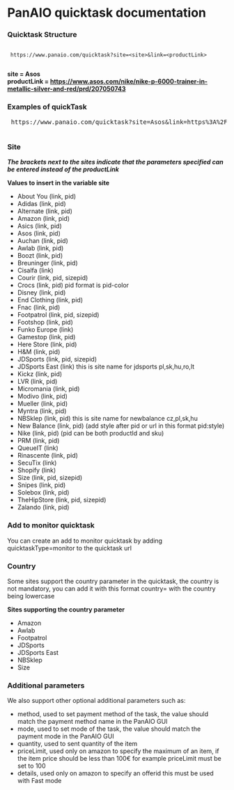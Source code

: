 # PanAIO quicktask documentation

### Quicktask Structure

<pre><code>
 https://www.panaio.com/quicktask?site=&lt;site&gt;&link=&lt;productLink&gt;
 
</code></pre>

 
****site = Asos**** <br>
****productLink = https://www.asos.com/nike/nike-p-6000-trainer-in-metallic-silver-and-red/prd/207050743**** <br>


### Examples of quickTask
<pre> https://www.panaio.com/quicktask?site=Asos&link=https%3A%2F%2Fwww.asos.com%2Fnike%2Fnike-p-6000-trainer-in-metallic-silver-and-red%2Fprd%2F207050743 </pre>

#
### Site
***The brackets next to the sites indicate that the parameters specified can be entered instead of the productLink***

 **Values to insert in the variable site**
  * About You (link, pid)
  * Adidas (link, pid)
  * Alternate (link, pid)
  * Amazon (link, pid)
  * Asics (link, pid)
  * Asos (link, pid)
  * Auchan (link, pid)
  * Awlab (link, pid)
  * Boozt (link, pid)
  * Breuninger (link, pid)
  * Cisalfa (link)
  * Courir (link, pid, sizepid)
  * Crocs (link, pid) pid format is pid-color
  * Disney (link, pid)
  * End Clothing (link, pid)
  * Fnac (link, pid)
  * Footpatrol (link, pid, sizepid)
  * Footshop (link, pid)
  * Funko Europe (link)
  * Gamestop (link, pid)
  * Here Store (link, pid)
  * H&M (link, pid)
  * JDSports (link, pid, sizepid)
  * JDSports East (link) this is site name for jdsports pl,sk,hu,ro,lt
  * Kickz (link, pid)
  * LVR (link, pid)
  * Micromania (link, pid)
  * Modivo (link, pid)
  * Mueller (link, pid)
  * Myntra (link, pid)
  * NBSklep (link, pid) this is site name for newbalance cz,pl,sk,hu
  * New Balance (link, pid) (add style after pid or url in this format pid:style)
  * Nike (link, pid) (pid can be both productId and sku)
  * PRM (link, pid)
  * QueueIT (link)
  * Rinascente (link, pid)
  * SecuTix (link)
  * Shopify (link)
  * Size (link, pid, sizepid)
  * Snipes (link, pid)
  * Solebox (link, pid)
  * TheHipStore (link, pid, sizepid)
  * Zalando (link, pid)

### Add to monitor quicktask
You can create an add to monitor quicktask by adding quicktaskType=monitor to the quicktask url

### Country
Some sites support the country parameter in the quicktask, the country is not mandatory, you can add it with this format country=<country> with the country being lowercase

**Sites supporting the country parameter**
 * Amazon
 * Awlab
 * Footpatrol 
 * JDSports
 * JDSports East
 * NBSklep
 * Size

 ### Additional parameters
We also support other optional additional parameters such as:
 * method, used to set payment method of the task, the value should match the payment method name in the PanAIO GUI
 * mode, used to set mode of the task, the value should match the payment mode in the PanAIO GUI
 * quantity, used to sent quantity of the item
 * priceLimit, used only on amazon to specify the maximum of an item, if the item price should be less than 100€ for example priceLimit must be set to 100
 * details, used only on amazon to specify an offerid this must be used with Fast mode

